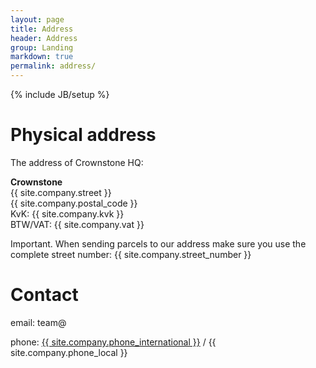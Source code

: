 ```yaml
---
layout: page
title: Address
header: Address
group: Landing
markdown: true
permalink: address/
---
```

{% include JB/setup %}

# Physical address

The address of Crownstone HQ:

**Crownstone**
<br>
{{ site.company.street }}
<br>
{{ site.company.postal_code }}
<br>
KvK: {{ site.company.kvk }}
<br>
BTW/VAT: {{ site.company.vat }}

Important. When sending parcels to our address make sure you use the complete street number: {{ site.company.street_number }}

# Contact

<div class="email"><i class='el el-envelope'></i>email: team@</div>

<i class='el el-phone'></i> 
phone: 
<a href="tel:{{ site.company.phone_international }}">{{ site.company.phone_international }}</a> / {{ site.company.phone_local }}
	    
<script type="text/javascript">
  function addEmailAddress() {
    var a = new Array("{{ site.contact-team.email[0] }}", "{{ site.contact-team.email[1] }}", "{{ site.contact-team.email[2] }}", "{{ site.contact-team.email[3] }}", "{{ site.contact-team.email[4] }}", "{{ site.contact-team.email[5] }}");
    var address = "";
    for (var i = a.length - 1; i >=0; i--) {
      address += a[i];
    }
    var list = document.getElementsByClassName("email");
    for (var i = 0; i < list.length; i++) {
      list[i].innerHTML = "<p><i class='el el-envelope'></i> email: <a href='mailto:" + address + "'>" + address + "</a></p>";
    }
  }
  addEmailAddress();
</script>

